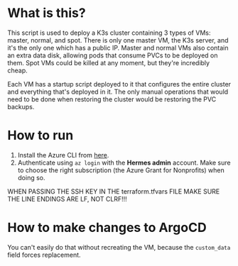 # What is this?
This script is used to deploy a K3s cluster containing 3 types of VMs: master, normal, and spot. There is only one master VM, the K3s server, and it's the only one which has a public IP. Master and normal VMs also contain an extra data disk, allowing pods that consume PVCs to be deployed on them. Spot VMs could be killed at any moment, but they're incredibly cheap.

Each VM has a startup script deployed to it that configures the entire cluster and everything that's deployed in it. The only manual operations that would need to be done when restoring the cluster would be restoring the PVC backups.

# How to run

1. Install the Azure CLI from [here](https://learn.microsoft.com/en-us/cli/azure/install-azure-cli).
2. Authenticate using `az login` with the **Hermes admin** account. Make sure to choose the right subscription (the Azure Grant for Nonprofits) when doing so.


WHEN PASSING THE SSH KEY IN THE terraform.tfvars FILE MAKE SURE THE LINE ENDINGS ARE LF, NOT CLRF!!!


# How to make changes to ArgoCD
You can't easily do that without recreating the VM, because the `custom_data` field forces replacement.